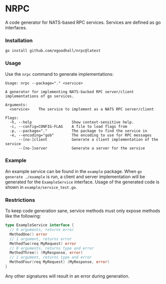 # NRPC

A code generator for NATS-based RPC services. Services are defined as go interfaces.

### Installation

```
go install github.com/egoodhall/nrpc@latest
```

### Usage

Use the `nrpc` command to generate implementations:

```
Usage: nrpc --package="." <service>

A generator for implementing NATS-backed RPC server/client implementations of go services.

Arguments:
  <service>    The service to implement as a NATS RPC server/client

Flags:
  -h, --help                  Show context-sensitive help.
  -c, --config=CONFIG-FLAG    A file to load flags from
  -p, --package="."           The package to find the service in
  -e, --encoding="gob"        The encoding to use for RPC messages
      --[no-]client           Generate a client implementation of the service
      --[no-]server           Generate a server for the service
```

### Example

An example service can be found in the `example` package. When `go generate ./example` is run, a client and server implementation will be generated for the `ExampleService` interface. Usage of the generated code is shown in `example/service_test.go`.

### Restrictions

To keep code generation sane, service methods must only expose methods like the following:

```go
type ExampleService interface {
  // 0 arguments, returns error
  MethodOne() error
  // 1 argument, returns error
  MethodTwo(req MyRequest) error
  // 0 arguments, returns type and error
  MethodThree() (MyResponse, error)
  // 1 argument, returns type and error
  MethodFour(req MyRequest) (MyResponse, error)
}
```

Any other signatures will result in an error during generation.
